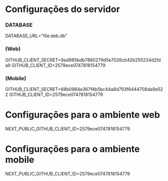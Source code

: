 # Configurações do servidor

### DATABASE

DATABASE_URL="file:deb.db"

### (Web)

GITHUB_CLIENT_SECRET=9ad985bdb7860279d5e7026cb42b255234d2fda9 GITHUB_CLIENT_ID=2579ece0747818154779

### (Mobile)

GITHUB_CLIENT_SECRET=68b0984e367f4b5bc44a8d793f6444708da9e522 GITHUB_CLIENT_ID=2579ece0747818154779

# Configurações para o ambiente web

NEXT_PUBLIC_GITHUB_CLIENT_ID=2579ece0747818154779

# Configurações para o ambiente mobile

NEXT_PUBLIC_GITHUB_CLIENT_ID=2579ece0747818154779
